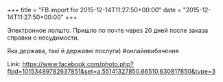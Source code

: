 +++
title = "FB import for 2015-12-14T11:27:50+00:00"
date = "2015-12-14T11:27:50+00:00"
+++

Электронное лолшто. Пришло по почте через 20 дней после заказа справки о несудимости.

Яка держава, такі й державні послуги) #онлайнвибачення


Link: https://www.facebook.com/photo.php?fbid=10153489782637851&set=a.55141327850.66510.630817850&type=3

